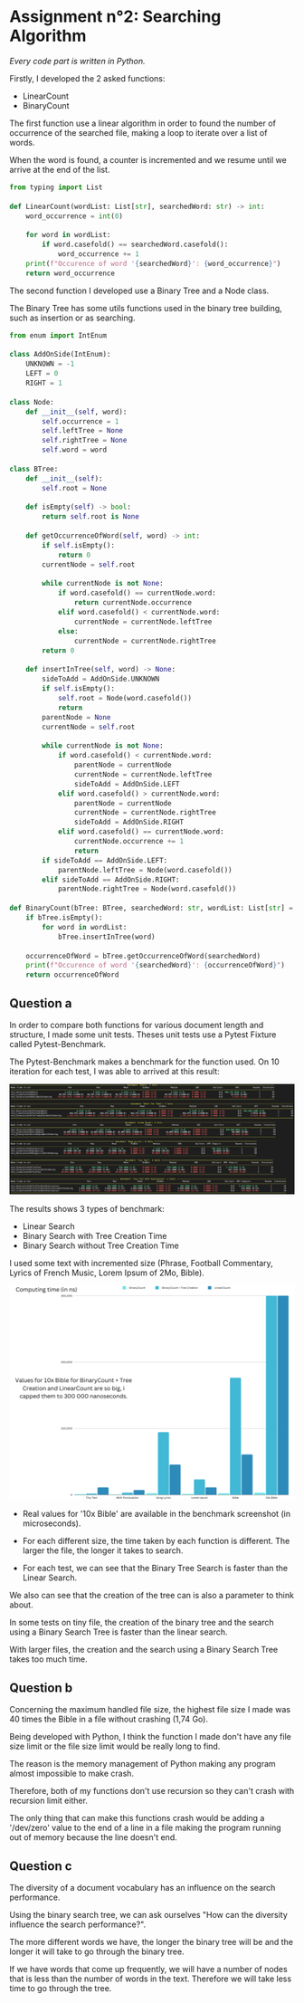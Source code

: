 # Assignment n°2: Searching Algorithm

*Every code part is written in Python.*

Firstly, I developed the 2 asked functions:

- LinearCount
- BinaryCount

The first function use a linear algorithm in order to found the number of occurrence of the searched file, making a loop to iterate over a list of words.

When the word is found, a counter is incremented and we resume until we arrive at the end of the list.

```py
from typing import List

def LinearCount(wordList: List[str], searchedWord: str) -> int:
    word_occurrence = int(0)

    for word in wordList:
        if word.casefold() == searchedWord.casefold():
            word_occurrence += 1
    print(f"Occurence of word '{searchedWord}': {word_occurrence}")
    return word_occurrence
```

The second function I developed use a Binary Tree and a Node class.

The Binary Tree has some utils functions used in the binary tree building, such as insertion or as searching.

```py
from enum import IntEnum

class AddOnSide(IntEnum):
    UNKNOWN = -1
    LEFT = 0
    RIGHT = 1

class Node:
    def __init__(self, word):
        self.occurrence = 1
        self.leftTree = None
        self.rightTree = None
        self.word = word

class BTree:
    def __init__(self):
        self.root = None

    def isEmpty(self) -> bool:
        return self.root is None

    def getOccurrenceOfWord(self, word) -> int:
        if self.isEmpty():
            return 0
        currentNode = self.root

        while currentNode is not None:
            if word.casefold() == currentNode.word:
                return currentNode.occurrence
            elif word.casefold() < currentNode.word:
                currentNode = currentNode.leftTree
            else:
                currentNode = currentNode.rightTree
        return 0

    def insertInTree(self, word) -> None:
        sideToAdd = AddOnSide.UNKNOWN
        if self.isEmpty():
            self.root = Node(word.casefold())
            return
        parentNode = None
        currentNode = self.root

        while currentNode is not None:
            if word.casefold() < currentNode.word:
                parentNode = currentNode
                currentNode = currentNode.leftTree
                sideToAdd = AddOnSide.LEFT
            elif word.casefold() > currentNode.word:
                parentNode = currentNode
                currentNode = currentNode.rightTree
                sideToAdd = AddOnSide.RIGHT
            elif word.casefold() == currentNode.word:
                currentNode.occurrence += 1
                return
        if sideToAdd == AddOnSide.LEFT:
            parentNode.leftTree = Node(word.casefold())
        elif sideToAdd == AddOnSide.RIGHT:
            parentNode.rightTree = Node(word.casefold())

def BinaryCount(bTree: BTree, searchedWord: str, wordList: List[str] = []) -> int:
    if bTree.isEmpty():
        for word in wordList:
            bTree.insertInTree(word)

    occurrenceOfWord = bTree.getOccurrenceOfWord(searchedWord)
    print(f"Occurence of word '{searchedWord}': {occurrenceOfWord}")
    return occurrenceOfWord
```

## Question a

In order to compare both functions for various document length and structure, I made some unit tests. Theses unit tests use a Pytest Fixture called Pytest-Benchmark.

The Pytest-Benchmark makes a benchmark for the function used. On 10 iteration for each test, I was able to arrived at this result:

![Alt Text](./BenchmarkResult.png)

The results shows 3 types of benchmark:

- Linear Search
- Binary Search with Tree Creation Time
- Binary Search without Tree Creation Time

I used some text with incremented size (Phrase, Football Commentary, Lyrics of French Music, Lorem Ipsum of 2Mo, Bible).

![Alt Text](./Timeplot.png)

- Real values for '10x Bible' are available in the benchmark screenshot (in microseconds).

- For each different size, the time taken by each function is different. The larger the file, the longer it takes to search.
- For each test, we can see that the Binary Tree Search is faster than the Linear Search.

We also can see that the creation of the tree can is also a parameter to think about.

In some tests on tiny file, the creation of the binary tree and the search using a Binary Search Tree is faster than the linear search.

With larger files, the creation and the search using a Binary Search Tree takes too much time.

## Question b

Concerning the maximum handled file size, the highest file size I made was 40 times the Bible in a file without crashing (1,74 Go).

Being developed with Python, I think the function I made don't have any file size limit or the file size limit would be really long to find.

The reason is the memory management of Python making any program almost impossible to make crash.

Therefore, both of my functions don't use recursion so they can't crash with recursion limit either.

The only thing that can make this functions crash would be adding a '/dev/zero' value to the end of a line in a file making the program running out of memory because the line doesn't end.

## Question c

The diversity of a document vocabulary has an influence on the search performance.

Using the binary search tree, we can ask ourselves "How can the diversity influence the search performance?".

The more different words we have, the longer the binary tree will be and the longer it will take to go through the binary tree.

If we have words that come up frequently, we will have a number of nodes that is less than the number of words in the text. Therefore we will take less time to go through the tree.
